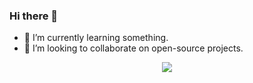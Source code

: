 ### Hi there 👋

- 🌱 I’m currently learning something.
- 👯 I’m looking to collaborate on open-source projects.

<p align="center">
  <a href="https://skillicons.dev">
    <img src="https://skillicons.dev/icons?i=java,spring,python,django,php,js,gcp,aws,mysql,postgresql,git,kubernetes,docker,linux,vim,markdown&perline=8" />
  </a>
</p>
